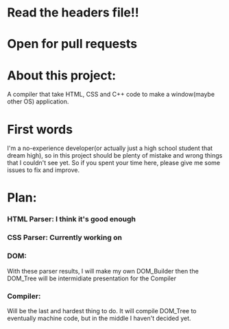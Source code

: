 # Read the headers file!!
# Open for pull requests

# About this project:
A compiler that take HTML, CSS and C++ code to make a window(maybe other OS) application.

# First words
I'm a no-experience developer(or actually just a high school student that dream high), so in this project should be plenty of mistake and wrong things that I couldn't see yet. So if you spent your time here, please give me some issues to fix and improve.
# Plan:
### HTML Parser: I think it's good enough
### CSS Parser: Currently working on
### DOM: 
With these parser results, I will make my own DOM_Builder then the DOM_Tree will be intermidiate presentation for the Compiler
### Compiler:
Will be the last and hardest thing to do. It will compile DOM_Tree to eventually machine code, but in the middle I haven't decided yet.